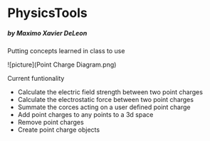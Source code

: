 # PhysicsTools
##### by Maximo Xavier DeLeon

Putting concepts learned in class to use


![picture](Point Charge Diagram.png)

Current funtionality
* Calculate the electric field strength between two point charges
* Calculate the electrostatic force between two point charges
* Summate the corces acting on a user defined point charge
* Add point charges to any points to a 3d space
* Remove point charges
* Create point charge objects

